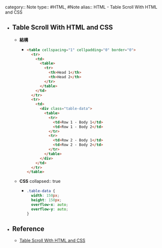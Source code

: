 category:: Note
type:: #HTML, #Note
alias:: HTML - Table Scroll With HTML and CSS

- ## Table Scroll With HTML and CSS
	- **結構**
		- ```html
		  <table cellspacing="1" cellpadding="0" border="0">
		    <tr>
		      <td>
		        <table>
		          <tr>
		            <th>Head 1</th>
		            <th>Head 2</th>
		          </tr>
		        </table>
		      </td>
		    </tr>
		    <tr>
		      <td>
		        <div class="table-data">
		          <table>
		            <tr>
		              <td>Row 1 - Body 1</td>
		              <td>Row 1 - Body 2</td>
		            </tr>
		            <tr>
		              <td>Row 2 - Body 1</td>
		              <td>Row 2 - Body 2</td>
		            </tr>
		          </table>
		        </div>
		      </td>
		    </tr>
		  </table>
		  ```
	- **CSS**
	  collapsed:: true
		- ```css
		  .table-data {
		    width: 150px;
		    height: 150px;
		    overflow-x: auto;
		    overflow-y: auto;
		  }
		  ```
- ## Reference
	- [Table Scroll With HTML and CSS](https://linuxhint.com/table-scroll-with-html-and-css/)